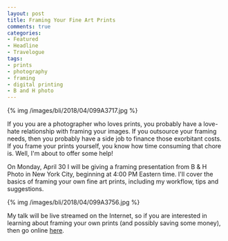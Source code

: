 ```yaml
---
layout: post
title: Framing Your Fine Art Prints
comments: true
categories:
- Featured
- Headline
- Travelogue
tags:
- prints
- photography
- framing
- digital printing
- B and H photo
---
```


{% img /images/bli/2018/04/099A3717.jpg %}

If you you are a photographer who loves prints, you probably have a love-hate relationship with framing your images. If you outsource your framing needs, then you probably have a side job to finance those exorbitant costs. If you frame your prints yourself, you know how time consuming that chore is. Well, I'm about to offer some help!

<!--more-->

On Monday, April 30 I will be giving a framing presentation from B & H Photo in New York City, beginning at 4:00 PM Eastern time. I'll cover the basics of framing your own fine art prints, including my workflow, tips and suggestions. 

{% img /images/bli/2018/04/099A3756.jpg %}

My talk will be live streamed on the Internet, so if you are interested in learning about framing your own prints (and possibly saving some money), then go online [here](https://www.bhphotovideo.com/find/eventDetails.jsp/id/2742). 

